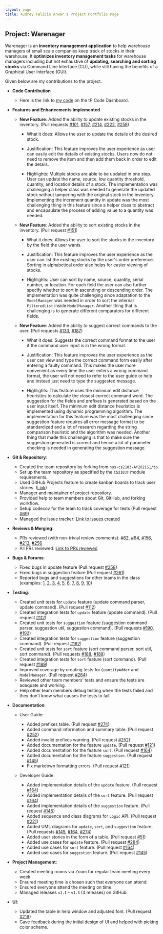 ```yaml
---
layout: page
title: Audrey Felicio Anwar's Project Portfolio Page
---
```


## Project: Warenager

Warenager is an **inventory management application** to help warehouse managers
of small scale companies keep track of stocks in their warehouse.
It **optimizes inventory management tasks** for warehouse managers including but not
exhaustive of **updating, searching and sorting stocks** via Command Line Interface (CLI),
while still having the benefits of a Graphical User Interface (GUI).

Given below are my contributions to the project.

* **Code Contribution**
  * Here is the link to [my code](https://nus-cs2103-ay2021s1.github.io/tp-dashboard/#breakdown=true&search=AudreyFelicio&sort=groupTitle&sortWithin=title&since=2020-08-14&timeframe=commit&mergegroup=&groupSelect=groupByRepos&checkedFileTypes=docs~functional-code~test-code~other&tabOpen=true&tabType=authorship&tabAuthor=AudreyFelicio&tabRepo=AY2021S1-CS2103T-T15-3%2Ftp%5Bmaster%5D&authorshipIsMergeGroup=false&authorshipFileTypes=docs~functional-code~test-code~other)
  on the tP Code Dashboard.

* **Features and Enhancements Implemented**
  * **New Feature**: Added the ability to update existing stocks in the inventory. (Pull requests [\#101](https://github.com/AY2021S1-CS2103T-T15-3/tp/pull/101), [\#157](https://github.com/AY2021S1-CS2103T-T15-3/tp/pull/157), [\#214](https://github.com/AY2021S1-CS2103T-T15-3/tp/pull/214), [\#222](https://github.com/AY2021S1-CS2103T-T15-3/tp/pull/222), [\#258](https://github.com/AY2021S1-CS2103T-T15-3/tp/pull/258))
    * What it does: Allows the user to update the details of the desired stock.
    
    * Justification: This feature improves the user experience as user can easily edit the details of
    existing stocks. Users now do not need to remove the item and then add them back in order to
    edit the details.
    
    * Highlights: Multiple stocks are able to be updated in one step. User can update the name, source, low quantity
    threshold, quantity, and location details of a stock. The implementation was challenging a helper class was
    needed to generate the updated stock without tampering with the original stock in the inventory. Implementing
    the increment quantity in update was the most challenging thing in this feature since a helper class to
    abstract and encapsulate the process of adding value to a quantity was needed.

  * **New Feature**: Added the ability to sort existing stocks in the inventory. (Pull request [\#151](https://github.com/AY2021S1-CS2103T-T15-3/tp/pull/151))
    * What it does: Allows the user to sort the stocks in the inventory by the field the user wants.
    
    * Justification: This feature improves the user experience as the user can list the existing stocks by
    the user's order preference. Sorting in alphabetical order also helps for easier viewing of stocks.
    
    * Highlights: User can sort by name, source, quantity, serial number, or location. For each field the user can also
    further specify whether to sort in ascending or descending order. The implementation was quite challenging since
    adaptation to the `ModelManager` was needed in order to sort the internal `FilteredList` inside `ModelManager`.
    Another thing that is challenging is to generate different comparators for different fields.
  
  * **New Feature**: Added the ability to suggest correct commands to the user. (Pull requests [\#133](https://github.com/AY2021S1-CS2103T-T15-3/tp/pull/133), [\#187](https://github.com/AY2021S1-CS2103T-T15-3/tp/pull/187))
    * What it does: Suggests the correct command format to the user if the command user input is in the wrong format.
    
    * Justification: This feature improves the user experience as the user can view and type the correct command form
    easily after entering a faulty command. This makes the user more convenient as every time the user enters a wrong
    command format, the user will not need to refer to the user guide or help and instead just need to type the suggested
    message.
    
    * Highlights: This feature uses the minimum edit distance heuristics to calculate the closest correct command word.
    The suggestion for the fields and prefixes is generated based on the user input itself. The minimum edit distance
    heuristics is implemented using dynamic programming algorithm. The implementation for this feature was the most
    challenging since suggestion feature requires all error message format to be standardized and a lot of research
    regarding the string comparison heuristic and the algorithm was needed. Another thing that made this challenging is
    that to make sure the suggestion generated is correct and hence a lot of parameter checking is needed in generating
    the suggestion message.


* **Git & Repository**:
  * Created the team repository by forking from `nus-cs2103-AY2021S1/tp`.
  * Set up the team repository as specified by the `CS2103T` module requirements.
  * Used GitHub Projects feature to create kanban boards to track user stories. ([Link](https://github.com/AY2021S1-CS2103T-T15-3/tp/projects/1))
  * Manager and maintainer of project repository.
  * Provided help to team members about Git, GitHub, and forking workflow.
  * Setup codecov for the team to track coverage for tests (Pull request [\#69](https://github.com/AY2021S1-CS2103T-T15-3/tp/pull/69))
  * Managed the issue tracker: [Link to issues created](https://github.com/AY2021S1-CS2103T-T15-3/tp/issues?q=is%3Aissue+is%3Aclosed+author%3Aaudreyfelicio)

* **Reviews & Merging**:
  * PRs reviewed (with non-trivial review comments): [\#62](https://github.com/AY2021S1-CS2103T-T15-3/tp/pull/62), [\#64](https://github.com/AY2021S1-CS2103T-T15-3/tp/pull/64), [\#156](https://github.com/AY2021S1-CS2103T-T15-3/tp/pull/156), [\#213](https://github.com/AY2021S1-CS2103T-T15-3/tp/pull/213), [\#256](https://github.com/AY2021S1-CS2103T-T15-3/tp/pull/256)
  * All PRs reviewed: [Link to PRs reviewed](https://github.com/AY2021S1-CS2103T-T15-3/tp/pulls?page=2&q=is%3Apr+reviewed-by%3Aaudreyfelicio+is%3Aclosed)

* **Bugs & Forums**:
  * Fixed bugs in update feature (Pull request [\#258](https://github.com/AY2021S1-CS2103T-T15-3/tp/pull/258))
  * Fixed bugs in suggestion feature (Pull request [\#261](https://github.com/AY2021S1-CS2103T-T15-3/tp/pull/261))
  * Reported bugs and suggestions for other teams in the class (examples: [1](https://github.com/AudreyFelicio/ped/issues/1), [2](https://github.com/AudreyFelicio/ped/issues/2), [3](https://github.com/AudreyFelicio/ped/issues/3), [4](https://github.com/AudreyFelicio/ped/issues/4), [5](https://github.com/AudreyFelicio/ped/issues/5), [6](https://github.com/AudreyFelicio/ped/issues/6), [7](https://github.com/AudreyFelicio/ped/issues/7), [8](https://github.com/AudreyFelicio/ped/issues/8), [9](https://github.com/AudreyFelicio/ped/issues/9), [10](https://github.com/AudreyFelicio/ped/issues/10))

* **Testing**:
  * Created unit tests for `update` feature (update command parser, update command). (Pull request [\#112](https://github.com/AY2021S1-CS2103T-T15-3/tp/pull/112))
  * Created integration tests for `update` feature (update command). (Pull request [\#112](https://github.com/AY2021S1-CS2103T-T15-3/tp/pull/112))
  * Created unit tests for `suggestion` feature (suggestion command parser, suggestion util, suggestion command). (Pull requests [\#190](https://github.com/AY2021S1-CS2103T-T15-3/tp/pull/190), [\#192](https://github.com/AY2021S1-CS2103T-T15-3/tp/pull/192))
  * Created integration tests for `suggestion` feature (suggestion command). (Pull request [\#192](https://github.com/AY2021S1-CS2103T-T15-3/tp/pull/192))
  * Created unit tests for `sort` feature (sort command parser, sort util, sort command). (Pull requests [\#188](https://github.com/AY2021S1-CS2103T-T15-3/tp/pull/188), [\#189](https://github.com/AY2021S1-CS2103T-T15-3/tp/pull/189))
  * Created integration tests for `sort` feature (sort command). (Pull request [\#189](https://github.com/AY2021S1-CS2103T-T15-3/tp/pull/189))
  * Improved coverage by creating tests for `QuantityAdder` and `ModelManager`. (Pull request [\#264](https://github.com/AY2021S1-CS2103T-T15-3/tp/pull/264))
  * Reviewed other team members' tests and ensure the tests are adequate and working.
  * Help other team members debug testing when the tests failed and they don't know what causes the tests to fail.

* **Documentation**:
  * User Guide:
    * Added prefixes table. (Pull request [\#274](https://github.com/AY2021S1-CS2103T-T15-3/tp/pull/274))
    * Added command information and summary table. (Pull request [\#252](https://github.com/AY2021S1-CS2103T-T15-3/tp/pull/252))
    * Added invalid prefixes warning. (Pull request [\#252](https://github.com/AY2021S1-CS2103T-T15-3/tp/pull/252))
    * Added documentation for the feature `update`. (Pull request [\#121](https://github.com/AY2021S1-CS2103T-T15-3/tp/pull/121))
    * Added documentation for the feature `sort`. (Pull request [\#164](https://github.com/AY2021S1-CS2103T-T15-3/tp/pull/164))
    * Added documentation for the feature `suggestion`. (Pull request [\#145](https://github.com/AY2021S1-CS2103T-T15-3/tp/pull/145))
    * Fix markdown formatting errors. (Pull request [\#121](https://github.com/AY2021S1-CS2103T-T15-3/tp/pull/121))

  * Developer Guide:
    * Added implementation details of the `update` feature. (Pull request [\#164](https://github.com/AY2021S1-CS2103T-T15-3/tp/pull/164))
    * Added implementation details of the `sort` feature. (Pull request [\#164](https://github.com/AY2021S1-CS2103T-T15-3/tp/pull/164))
    * Added implementation details of the `suggestion` feature. (Pull request [\#145](https://github.com/AY2021S1-CS2103T-T15-3/tp/pull/145))
    * Added sequence and class diagrams for `Logic` API. (Pull request [\#221](https://github.com/AY2021S1-CS2103T-T15-3/tp/pull/221))
    * Added UML diagrams for `update`, `sort`, and `suggestion` feature. (Pull requests [\#145](https://github.com/AY2021S1-CS2103T-T15-3/tp/pull/145), [\#164](https://github.com/AY2021S1-CS2103T-T15-3/tp/pull/164), [\#274](https://github.com/AY2021S1-CS2103T-T15-3/tp/pull/274))
    * Added user stories in the form of a table. (Pull request [\#51](https://github.com/AY2021S1-CS2103T-T15-3/tp/pull/51))
    * Added use cases for `update` feature. (Pull request [\#284](https://github.com/AY2021S1-CS2103T-T15-3/tp/pull/284))
    * Added use cases for `sort` feature. (Pull request [\#164](https://github.com/AY2021S1-CS2103T-T15-3/tp/pull/164))
    * Added use cases for `suggestion` feature. (Pull request [\#145](https://github.com/AY2021S1-CS2103T-T15-3/tp/pull/145))

* **Project Management**:
  * Created meeting rooms via Zoom for regular team meeting every week.
  * Ensured meeting time is chosen such that everyone can attend.
  * Ensured everyone attend the meeting on time.
  * Managed releases `v1.1` - `v1.3` (4 releases) on GitHub.

* **UI**:
  * Updated the table in help window and adjusted font. (Pull request [\#219](https://github.com/AY2021S1-CS2103T-T15-3/tp/pull/219))
  * Gave feedback during the initial design of UI and helped with picking color scheme.
